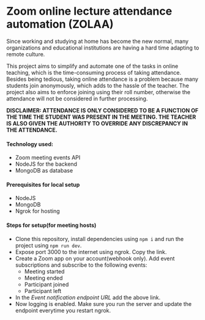 # Zoom online lecture attendance automation (ZOLAA)

Since working and studying at home has become the new normal, many organizations and educational institutions are having a hard time adapting to remote culture. 

This project aims to simplify and automate one of the tasks in online teaching, which is the time-consuming process of taking attendance. Besides being tedious, taking online attendance is a problem because many students join anonymously, which adds to the hassle of the teacher. The project also aims to enforce joining using their roll number, otherwise the attendance will not be considered in further processing. 

**DISCLAIMER: ATTENDANCE IS ONLY CONSIDERED TO BE A FUNCTION OF THE TIME THE STUDENT WAS PRESENT IN THE MEETING. THE TEACHER IS ALSO GIVEN THE AUTHORITY TO OVERRIDE ANY DISCREPANCY IN THE ATTENDANCE.**

#### Technology used:
* Zoom meeting events API
* NodeJS for the backend
* MongoDB as database

#### Prerequisites for local setup
* NodeJS
* MongoDB
* Ngrok for hosting

#### Steps for setup(for meeting hosts)
* Clone this repository, install dependencies using `npm i` and run the project using `npm run dev`.
* Expose port 3000 to the internet using ngrok. Copy the link. 
* Create a Zoom app on your account(webhook only). Add event subscriptions and subscribe to the following events: 
    * Meeting started
    * Meeting ended
    * Participant joined
    * Participant left
* In the *Event notification endpoint URL* add the above link.
* Now logging is enabled. Make sure you run the server and update the endpoint everytime you restart ngrok. 